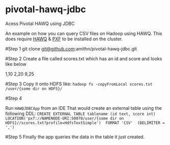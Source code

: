 # pivotal-hawq-jdbc
Acess Pivotal HAWQ using JDBC 

An example on how you can query CSV files on Hadoop using HAWQ. 
This does require [HAWQ](http://pivotal.io/big-data/white-paper/a-true-sql-engine-for-hadoop-pivotal-hd-hawq) & [PXF](http://pivotalhd-210.docs.pivotal.io/doc/2010/PivotalExtensionFrameworkPXF.html) to be installed on the cluster.

#Step 1
git clone git@github.com:amithn/pivotal-hawq-jdbc.git

#Step 2 
Create a file called scores.txt which has an id and score and looks like below

1,10 
2,20
9,25

#Step 3
Copy it onto HDFS like:
`hadoop fs -copyFromLocal scores.txt /user/{some dir on HDFS}/`

#Step 4

Run `HAWQJDBCApp` from an IDE 
That would create an external table using the following DDL:
`CREATE EXTERNAL TABLE tablename (id text, score int) 
LOCATION('pxf://NAMENODE-URI:50070/user/{some dir on HDFS}//scores.txt?profile=HdfsTextSimple') 
FORMAT 'CSV'  (DELIMITER = ',')` 


#Step 5
Finally the app queries the data in the table it just created. 




